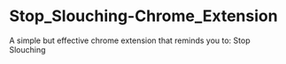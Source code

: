 # Stop_Slouching-Chrome_Extension
A simple but effective chrome extension that reminds you to: Stop Slouching
